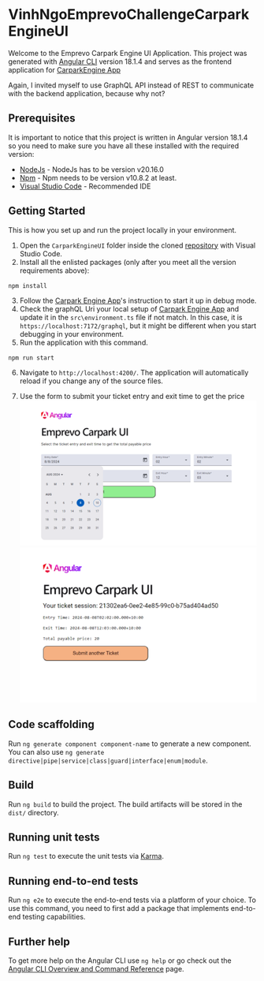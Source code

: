 # VinhNgoEmprevoChallengeCarparkEngineUI

Welcome to the Emprevo Carpark Engine UI Application.
This project was generated with [Angular CLI](https://github.com/angular/angular-cli) version 18.1.4 and serves as the frontend application for [CarparkEngine App](https://github.com/vinhngogia0906/VinhNgo-Emprevo-Coding-Challenge/tree/main/CarparkEngine)

Again, I invited myself to use GraphQL API instead of REST to communicate with the backend application, because why not?

## Prerequisites

It is important to notice that this project is written in Angular version 18.1.4 so you need to make sure you have all these installed with the required version:
- [NodeJs](https://nodejs.org/en/download) - NodeJs has to be version v20.16.0
- [Npm](https://docs.npmjs.com/downloading-and-installing-node-js-and-npm) - Npm needs to be version v10.8.2 at least.
- [Visual Studio Code](https://code.visualstudio.com/download) - Recommended IDE

## Getting Started
This is how you set up and run the project locally in your environment.

1. Open the `CarparkEngineUI` folder inside the cloned [repository](https://github.com/vinhngogia0906/VinhNgo-Emprevo-Coding-Challenge) with Visual Studio Code.
2. Install all the enlisted packages (only after you meet all the version requirements above):
```
npm install 
```
3. Follow the [Carpark Engine App](https://github.com/vinhngogia0906/VinhNgo-Emprevo-Coding-Challenge/tree/main/CarparkEngine)'s instruction to start it up in debug mode.
4. Check the graphQL Uri your local setup of [Carpark Engine App](https://github.com/vinhngogia0906/VinhNgo-Emprevo-Coding-Challenge/tree/main/CarparkEngine) and update it in the `src\environment.ts` file if not match. In this case, it is `https://localhost:7172/graphql`, but it might be different when you start debugging in your environment.
5. Run the application with this command.
```
npm run start
```
6. Navigate to `http://localhost:4200/`. The application will automatically reload if you change any of the source files.

7. Use the form to submit your ticket entry and exit time to get the price
![Ticket submission form](image-1.png)
![Ticket result page](image-2.png)

## Code scaffolding

Run `ng generate component component-name` to generate a new component. You can also use `ng generate directive|pipe|service|class|guard|interface|enum|module`.

## Build

Run `ng build` to build the project. The build artifacts will be stored in the `dist/` directory.

## Running unit tests

Run `ng test` to execute the unit tests via [Karma](https://karma-runner.github.io).

## Running end-to-end tests

Run `ng e2e` to execute the end-to-end tests via a platform of your choice. To use this command, you need to first add a package that implements end-to-end testing capabilities.

## Further help

To get more help on the Angular CLI use `ng help` or go check out the [Angular CLI Overview and Command Reference](https://angular.dev/tools/cli) page.
